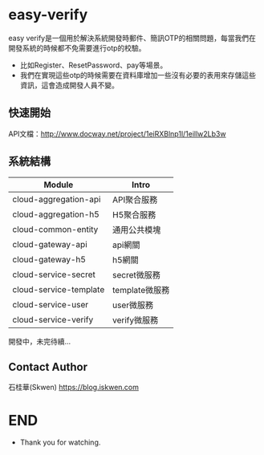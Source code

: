 # easy-verify
easy verify是一個用於解決系統開發時郵件、簡訊OTP的相關問題，每當我們在開發系統的時候都不免需要進行otp的校驗。
* 比如Register、ResetPassword、pay等場景。
* 我們在實現這些otp的時候需要在資料庫增加一些沒有必要的表用來存儲這些資訊，這會造成開發人員不變。

## 快速開始
API文檔：http://www.docway.net/project/1eiRXBlnp1l/1eillw2Lb3w

## 系統結構
Module | Intro
------ | ------
cloud-aggregation-api | API聚合服務
cloud-aggregation-h5 | H5聚合服務
cloud-common-entity | 通用公共模塊
cloud-gateway-api | api網關
cloud-gateway-h5 | h5網關
cloud-service-secret | secret微服務
cloud-service-template | template微服務
cloud-service-user | user微服務
cloud-service-verify | verify微服務

開發中，未完待續...

## Contact Author
石桂華(Skwen) https://blog.iskwen.com
# END
* Thank you for watching.